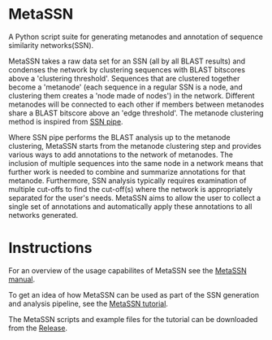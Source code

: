 # MetaSSN
A Python script suite for generating metanodes and annotation of sequence similarity networks(SSN).  
  
MetaSSN takes a raw data set for an SSN (all by all BLAST results) and condenses the network by clustering sequences with BLAST bitscores above a 'clustering threshold'. Sequences that are clustered together become a 'metanode' (each sequence in a regular SSN is a node, and clustering them creates a 'node made of nodes') in the network. Different metanodes will be connected to each other if members between metanodes share a BLAST bitscore above an 'edge threshold'. The metanode clustering method is inspired from [SSN pipe](https://github.com/ahvdk/SSNpipe).

Where SSN pipe performs the BLAST analysis up to the metanode clustering, MetaSSN starts from the metanode clustering step and provides various ways to add annotations to the network of metanodes. The inclusion of multiple sequences into the same node in a network means that further work is needed to combine and summarize annotations for that metanode. Furthermore, SSN analysis typically requires examination of multiple cut-offs to find the cut-off(s) where the network is appropriately separated for the user's needs. MetaSSN aims to allow the user to collect a single set of annotations and automatically apply these annotations to all networks generated.    

# Instructions
For an overview of the usage capabilites of MetaSSN see the [MetaSSN manual](SSN%20Meta%20v4%20manual.pdf).  
  
To get an idea of how MetaSSN can be used as part of the SSN generation and analysis pipeline, see the [MetaSSN tutorial](metaSSN%20tutorial.pdf).
  
The MetaSSN scripts and example files for the tutorial can be downloaded from the [Release](https://github.com/johnchen93/MetaSSN/releases/tag/1.0).  
